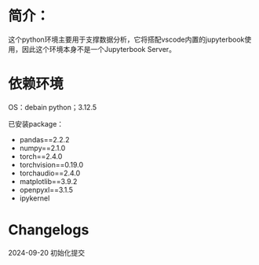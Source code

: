 # 简介：
这个python环境主要用于支撑数据分析，它将搭配vscode内置的jupyterbook使用，因此这个环境本身不是一个Jupyterbook Server。

# 依赖环境
OS：debain
python；3.12.5

已安装package：
- pandas==2.2.2
- numpy==2.1.0
- torch==2.4.0
- torchvision==0.19.0
- torchaudio==2.4.0
- matplotlib==3.9.2
- openpyxl==3.1.5
- ipykernel

# Changelogs
2024-09-20 初始化提交